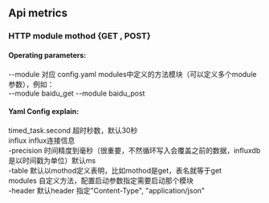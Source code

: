 ## Api metrics  
### HTTP module mothod {GET , POST}  

#### Operating parameters:  
--module 对应 config.yaml modules中定义的方法模块（可以定义多个module参数），例如：  
--module baidu_get --module baidu_post  
 
#### Yaml Config explain:  
timed_task.second 超时秒数，默认30秒  
influx            influx连接信息  
  -precision      时间精度到毫秒（很重要，不然循环写入会覆盖之前的数据，influxdb是以时间戳为单位）默认ms  
  -table          默认以mothod定义表明，比如mothod是get，表名就等于get  
modules           自定义方法，配置启动参数指定需要启动那个模块  
  -header         默认header 指定"Content-Type", "application/json"  